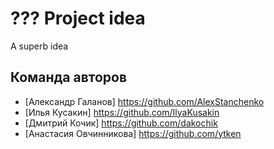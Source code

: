 # ??? Project idea

A superb idea

## Команда авторов

- [Александр Галанов] https://github.com/AlexStanchenko
- [Илья Кусакин] https://github.com/IlyaKusakin
- [Дмитрий Кочик] https://github.com/dakochik
- [Анастасия Овчинникова] https://github.com/ytken
